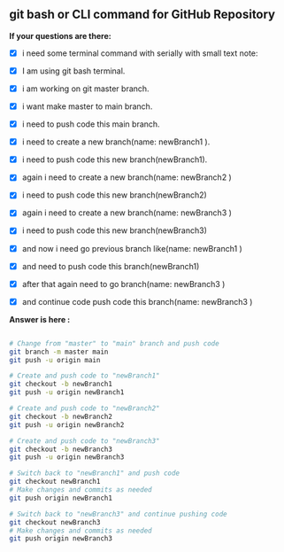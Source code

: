 ## git bash or CLI command for GitHub Repository

**If your questions are there:**

   * [x] i need some terminal command with serially with small text note:

   * [x] I am using  git bash terminal.

   * [x] i am working on git master branch.
   * [x] i want make master to main branch.
   * [x] i need to push code this main branch.

   * [x] i need to create a new branch(name: newBranch1 ).
   * [x] i need to push code this new branch(newBranch1).

   * [x] again i need to create a new branch(name: newBranch2 )
   * [x] i need to push code this new branch(newBranch2)

   * [x] again i need to create a new branch(name: newBranch3 )
   * [x] i need to push code this new branch(newBranch3)

   * [x] and now i need go previous branch like(name: newBranch1 )
   * [x] and need to push code this branch(newBranch1)

   * [x] after that again need to go branch(name: newBranch3 )
   * [x] and continue code push code this branch(name: newBranch3 )




**Answer is here :**

```bash

# Change from "master" to "main" branch and push code
git branch -m master main
git push -u origin main

# Create and push code to "newBranch1"
git checkout -b newBranch1
git push -u origin newBranch1

# Create and push code to "newBranch2"
git checkout -b newBranch2
git push -u origin newBranch2

# Create and push code to "newBranch3"
git checkout -b newBranch3
git push -u origin newBranch3

# Switch back to "newBranch1" and push code
git checkout newBranch1
# Make changes and commits as needed
git push origin newBranch1

# Switch back to "newBranch3" and continue pushing code
git checkout newBranch3
# Make changes and commits as needed
git push origin newBranch3


```